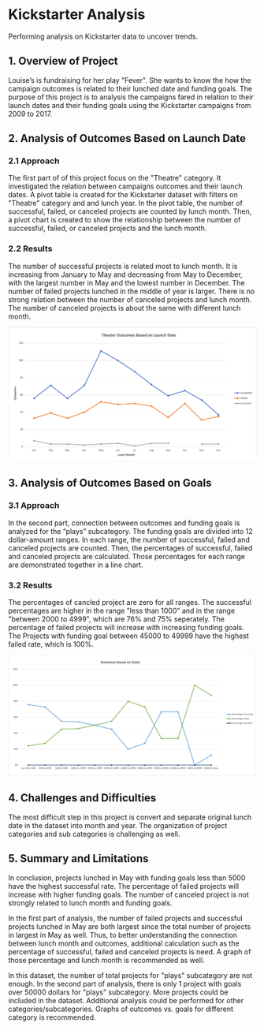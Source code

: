 # Kickstarter Analysis
Performing analysis on Kickstarter data to uncover trends.

## 1. Overview of Project

Louise’s is fundraising for her play "Fever". She wants to know the how the campaign outcomes is related to their lunched date and funding goals. The purpose of this project is to analysis the campaigns fared in relation to their launch dates and their funding goals using the Kickstarter campaigns from 2009 to 2017.


## 2. Analysis of Outcomes Based on Launch Date

  ### 2.1 Approach

The first part of of this project focus on the "Theatre" category. It investigated the relation between campaigns outcomes and their launch dates. A pivot table is created for the Kickstarter dataset with filters on "Theatre" category and and lunch year. In the pivot table, the number of successful, failed, or canceled projects are counted by lunch month. Then, a pivot chart is created to show the relationship between the number of successful, failed, or canceled projects and the lunch month. 


  ### 2.2 Results

The number of successful projects is related most to lunch month. It is increasing from January to May and decreasing from May to December, with the largest number in May and the lowest number in December. The number of failed projects lunched in the middle of year is larger. There is no strong relation between the number of canceled projects and lunch month. The number of canceled projects is about the same with different lunch month.

![Theater Outcomes vs Launch](Resources/Theater_Outcomes_vs_Launch.png)


## 3. Analysis of Outcomes Based on Goals

  ### 3.1 Approach

In the second part, connection between outcomes and funding goals is analyzed for the “plays” subcategory. The funding goals are divided into 12 dollar-amount ranges. In each range, the number of successful, failed and canceled projects are counted. Then, the percentages of successful, failed and canceled projects are calculated. Those percentages for each range are demonstrated together in a line chart.


  ### 3.2 Results

The percentages of cancled project are zero for all ranges. The successful percentages are higher in the range "less than 1000" and in the range "between 2000 to 4999", which are 76% and 75% seperately. The percentage of failed projects will increase with increasing funding goals. The Projects with funding goal between 45000 to 49999 have the highest failed rate, which is 100%.  

![Outcomes vs Goals](Resources/Outcomes_vs_Goals.png)


## 4. Challenges and Difficulties

The most difficult step in this project is convert and separate original lunch date in the dataset into month and year. The organization of project categories and sub categories is challenging as well.


## 5. Summary and Limitations

In conclusion, projects lunched in May with funding goals less than 5000 have the highest successful rate. The percentage of failed projects will increase with higher funding goals. The number of canceled project is not strongly related to lunch month and funding goals. 

In the first part of analysis, the number of failed projects and successful projects lunched in May are both largest since the total number of projects in largest in May as well. Thus, to better understanding the connection between lunch month and outcomes, additional calculation such as the percentage of successful, failed and canceled projects is need. A graph of those percentage and lunch month is recommended as well.

In this dataset, the number of total projects for "plays" subcategory are not enough. In the second part of analysis, there is only 1 project with goals over 50000 dollars for "plays" subcategory. More projects could be included in the dataset. Additional analysis could be performed for other categories/subcategories. Graphs of outcomes vs. goals for different category is recommended.
